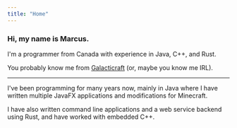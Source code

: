```yaml
---
title: "Home"
---
```

### Hi, my name is Marcus.

I'm a programmer from Canada with experience in Java, C++, and Rust.

[//]: # (I'm particularly interested in build tooling &#40;buildscripts&#41; and compilers.)

You probably know me from [Galacticraft](/projects/galacticraft) (or, maybe you know me IRL).

----

I've been programming for many years now,
mainly in Java where I have written multiple JavaFX applications and modifications for Minecraft. 

I have also written command line applications and a web service backend using Rust,
and have worked with embedded C++.

